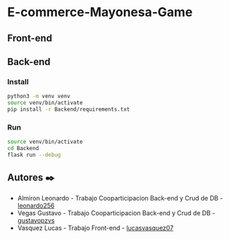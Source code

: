 # E-commerce-Mayonesa-Game

## Front-end

## Back-end

### Install

```bash
python3 -m venv venv
source venv/bin/activate
pip install -r Backend/requirements.txt
```

### Run

```bash
source venv/bin/activate
cd Backend
flask run --debug
```

## Autores ✒️

- Almiron Leonardo - Trabajo Cooparticipacion Back-end y Crud de DB - [leonardo256](https://github.com/leonardo256)
- Vegas Gustavo - Trabajo Cooparticipacion Back-end y Crud de DB - [gustavopzvs](https://github.com/gustavopzvs)
- Vasquez Lucas - Trabajo Front-end - [lucasvasquez07](https://github.com/lucasvasquez07)
